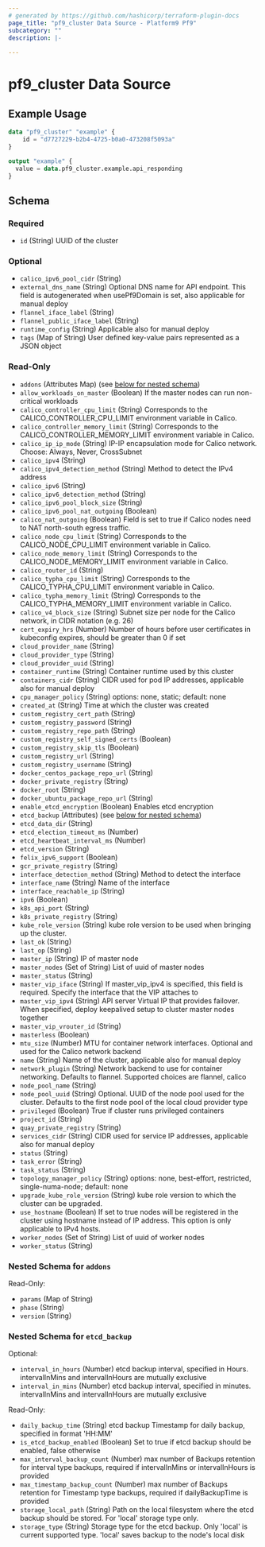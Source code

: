 ```yaml
---
# generated by https://github.com/hashicorp/terraform-plugin-docs
page_title: "pf9_cluster Data Source - Platform9 Pf9"
subcategory: ""
description: |-
  
---
```


# pf9_cluster Data Source

  

## Example Usage

```terraform
data "pf9_cluster" "example" {
    id = "d7727229-b2b4-4725-b0a0-473208f5093a"
}

output "example" {
  value = data.pf9_cluster.example.api_responding
}
```

<!-- schema generated by tfplugindocs -->
## Schema

### Required

- `id` (String) UUID of the cluster

### Optional

- `calico_ipv6_pool_cidr` (String)
- `external_dns_name` (String) Optional DNS name for API endpoint. This field is autogenerated when usePf9Domain is set, also applicable for manual deploy
- `flannel_iface_label` (String)
- `flannel_public_iface_label` (String)
- `runtime_config` (String) Applicable also for manual deploy
- `tags` (Map of String) User defined key-value pairs represented as a JSON object

### Read-Only

- `addons` (Attributes Map) (see [below for nested schema](#nestedatt--addons))
- `allow_workloads_on_master` (Boolean) If the master nodes can run non-critical workloads
- `calico_controller_cpu_limit` (String) Corresponds to the CALICO_CONTROLLER_CPU_LIMIT environment variable in Calico.
- `calico_controller_memory_limit` (String) Corresponds to the CALICO_CONTROLLER_MEMORY_LIMIT environment variable in Calico.
- `calico_ip_ip_mode` (String) IP-IP encapsulation mode for Calico network. Choose: Always, Never, CrossSubnet
- `calico_ipv4` (String)
- `calico_ipv4_detection_method` (String) Method to detect the IPv4 address
- `calico_ipv6` (String)
- `calico_ipv6_detection_method` (String)
- `calico_ipv6_pool_block_size` (String)
- `calico_ipv6_pool_nat_outgoing` (Boolean)
- `calico_nat_outgoing` (Boolean) Field is set to true if Calico nodes need to NAT north-south egress traffic.
- `calico_node_cpu_limit` (String) Corresponds to the CALICO_NODE_CPU_LIMIT environment variable in Calico.
- `calico_node_memory_limit` (String) Corresponds to the CALICO_NODE_MEMORY_LIMIT environment variable in Calico.
- `calico_router_id` (String)
- `calico_typha_cpu_limit` (String) Corresponds to the CALICO_TYPHA_CPU_LIMIT environment variable in Calico.
- `calico_typha_memory_limit` (String) Corresponds to the CALICO_TYPHA_MEMORY_LIMIT environment variable in Calico.
- `calico_v4_block_size` (String) Subnet size per node for the Calico network, in CIDR notation (e.g. 26)
- `cert_expiry_hrs` (Number) Number of hours before user certificates in kubeconfig expires, should be greater than 0 if set
- `cloud_provider_name` (String)
- `cloud_provider_type` (String)
- `cloud_provider_uuid` (String)
- `container_runtime` (String) Container runtime used by this cluster
- `containers_cidr` (String) CIDR used for pod IP addresses, applicable also for manual deploy
- `cpu_manager_policy` (String) options: none, static; default: none
- `created_at` (String) Time at which the cluster was created
- `custom_registry_cert_path` (String)
- `custom_registry_password` (String)
- `custom_registry_repo_path` (String)
- `custom_registry_self_signed_certs` (Boolean)
- `custom_registry_skip_tls` (Boolean)
- `custom_registry_url` (String)
- `custom_registry_username` (String)
- `docker_centos_package_repo_url` (String)
- `docker_private_registry` (String)
- `docker_root` (String)
- `docker_ubuntu_package_repo_url` (String)
- `enable_etcd_encryption` (Boolean) Enables etcd encryption
- `etcd_backup` (Attributes) (see [below for nested schema](#nestedatt--etcd_backup))
- `etcd_data_dir` (String)
- `etcd_election_timeout_ms` (Number)
- `etcd_heartbeat_interval_ms` (Number)
- `etcd_version` (String)
- `felix_ipv6_support` (Boolean)
- `gcr_private_registry` (String)
- `interface_detection_method` (String) Method to detect the interface
- `interface_name` (String) Name of the interface
- `interface_reachable_ip` (String)
- `ipv6` (Boolean)
- `k8s_api_port` (String)
- `k8s_private_registry` (String)
- `kube_role_version` (String) kube role version to be used when bringing up the cluster.
- `last_ok` (String)
- `last_op` (String)
- `master_ip` (String) IP of master node
- `master_nodes` (Set of String) List of uuid of master nodes
- `master_status` (String)
- `master_vip_iface` (String) If master_vip_ipv4 is specified, this field is required. Specify the interface that the VIP attaches to
- `master_vip_ipv4` (String) API server Virtual IP that provides failover. When specified, deploy keepalived setup to cluster master nodes together
- `master_vip_vrouter_id` (String)
- `masterless` (Boolean)
- `mtu_size` (Number) MTU for container network interfaces. Optional and used for the Calico network backend
- `name` (String) Name of the cluster, applicable also for manual deploy
- `network_plugin` (String) Network backend to use for container networking. Defaults to flannel. Supported choices are flannel, calico
- `node_pool_name` (String)
- `node_pool_uuid` (String) Optional. UUID of the node pool used for the cluster. Defaults to the first node pool of the local cloud provider type
- `privileged` (Boolean) True if cluster runs privileged containers
- `project_id` (String)
- `quay_private_registry` (String)
- `services_cidr` (String) CIDR used for service IP addresses, applicable also for manual deploy
- `status` (String)
- `task_error` (String)
- `task_status` (String)
- `topology_manager_policy` (String) options: none, best-effort, restricted, single-numa-node; default: none
- `upgrade_kube_role_version` (String) kube role version to which the cluster can be upgraded.
- `use_hostname` (Boolean) If set to true nodes will be registered in the cluster using hostname instead of IP address. This option is only applicable to IPv4 hosts.
- `worker_nodes` (Set of String) List of uuid of worker nodes
- `worker_status` (String)

<a id="nestedatt--addons"></a>
### Nested Schema for `addons`

Read-Only:

- `params` (Map of String)
- `phase` (String)
- `version` (String)


<a id="nestedatt--etcd_backup"></a>
### Nested Schema for `etcd_backup`

Optional:

- `interval_in_hours` (Number) etcd backup interval, specified in Hours. intervalInMins and intervalInHours are mutually exclusive
- `interval_in_mins` (Number) etcd backup interval, specified in minutes. intervalInMins and intervalInHours are mutually exclusive

Read-Only:

- `daily_backup_time` (String) etcd backup Timestamp for daily backup, specified in format 'HH:MM'
- `is_etcd_backup_enabled` (Boolean) Set to true if etcd backup should be enabled, false otherwise
- `max_interval_backup_count` (Number) max number of Backups retention for interval type backups, required if intervalInMins or intervalInHours is provided
- `max_timestamp_backup_count` (Number) max number of Backups retention for Timestamp type backups, required if dailyBackupTime is provided
- `storage_local_path` (String) Path on the local filesystem where the etcd backup should be stored. For 'local' storage type only.
- `storage_type` (String) Storage type for the etcd backup. Only 'local' is current supported type. 'local' saves backup to the node's local disk
